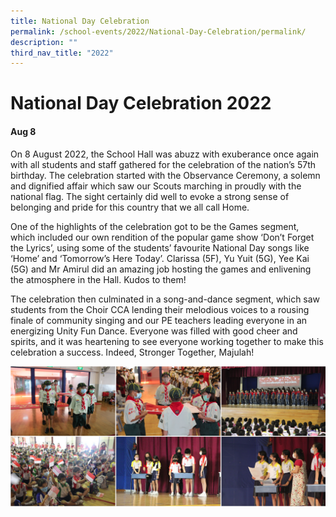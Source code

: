 ```yaml
---
title: National Day Celebration
permalink: /school-events/2022/National-Day-Celebration/permalink/
description: ""
third_nav_title: "2022"
---
```

# National Day Celebration 2022

#### Aug 8

On 8 August 2022, the School Hall was abuzz with exuberance once again with all students and staff gathered for the celebration of the nation’s 57th birthday. The celebration started with the Observance Ceremony, a solemn and dignified affair which saw our Scouts marching in proudly with the national flag. The sight certainly did well to evoke a strong sense of belonging and pride for this country that we all call Home. 

One of the highlights of the celebration got to be the Games segment, which included our own rendition of the popular game show ‘Don’t Forget the Lyrics’, using some of the students’ favourite National Day songs like ‘Home’ and ‘Tomorrow’s Here Today’. Clarissa (5F), Yu Yuit (5G), Yee Kai (5G) and Mr Amirul did an amazing job hosting the games and enlivening the atmosphere in the Hall. Kudos to them! 

The celebration then culminated in a song-and-dance segment, which saw students from the Choir CCA lending their melodious voices to a rousing finale of community singing and our PE teachers leading everyone in an energizing Unity Fun Dance. Everyone was filled with good cheer and spirits, and it was heartening to see everyone working together to make this celebration a success. Indeed, Stronger Together, Majulah!

![](/images/Celebration.png)